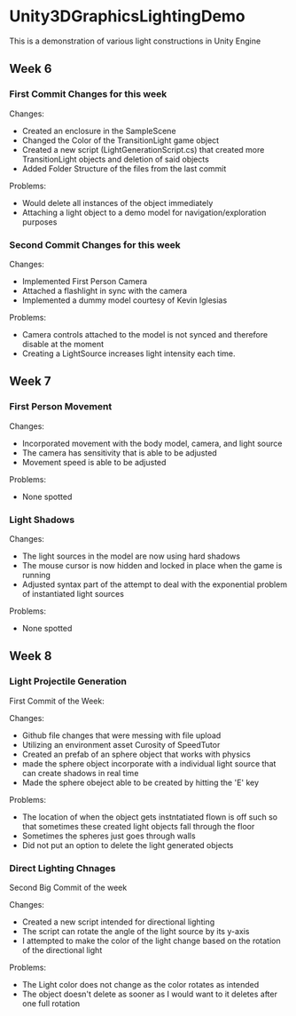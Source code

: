# Unity3DGraphicsLightingDemo
This is a demonstration of various light constructions in Unity Engine
## Week 6
### First Commit Changes for this week
Changes:
- Created an enclosure in the SampleScene
- Changed the Color of the TransitionLight game object
- Created a new script (LightGenerationScript.cs) that created more TransitionLight objects and deletion of said objects
- Added Folder Structure of the files from the last commit

Problems:
- Would delete all instances of the object immediately
- Attaching a light object to a demo model for navigation/exploration purposes
### Second Commit Changes for this week
Changes:
- Implemented First Person Camera
- Attached a flashlight in sync with the camera
- Implemented a dummy model courtesy of Kevin Iglesias

Problems:
- Camera controls attached to the model is not synced and therefore disable at the moment
- Creating a LightSource increases light intensity each time.
## Week 7
### First Person Movement
Changes:
- Incorporated movement with the body model, camera, and light source
- The camera has sensitivity that is able to be adjusted
- Movement speed is able to be adjusted

Problems:
- None spotted
### Light Shadows

Changes:
- The light sources in the model are now using hard shadows
- The mouse cursor is now hidden and locked in place when the game is running
- Adjusted syntax part of the attempt to deal with the exponential problem of instantiated light sources

Problems:
- None spotted
## Week 8
### Light Projectile Generation
First Commit of the Week:

Changes:
- Github file changes that were messing with file upload
- Utilizing an environment asset Curosity of SpeedTutor
- Created an prefab of an sphere object that works with physics
- made the sphere object incorporate with a individual light source that can create shadows in real time
- Made the sphere obeject able to be created by hitting the 'E' key

Problems:
- The location of when the object gets instntatiated flown is off such so that sometimes these created light objects fall through the floor
- Sometimes the spheres just goes through walls
- Did not put an option to delete the light generated objects

### Direct Lighting Chnages
Second Big Commit of the week

Changes:
- Created a new script intended for directional lighting
- The script can rotate the angle of the light source by its y-axis
- I attempted to make the color of the light change based on the rotation of the directional light

Problems:
- The Light color does not change as the color rotates as intended
- The object doesn't delete as sooner as I would want to it deletes after one full rotation
